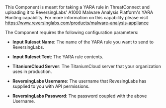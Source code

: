 This Component is meant for taking a YARA rule in ThreatConnect and uploading it to ReversingLabs' A1000 Malware Analysis Platform's YARA Hunting capability. For more information on this capability please visit https://www.reversinglabs.com/products/malware-analysis-appliance

The Component requires the following configuration parameters:
- **Input Ruleset Name**: The name of the YARA rule you want to send to ReversingLabs.

- **Input Ruleset Text**: The YARA rule contents.

- **TitaniumCloud Server**: The TitaniumCloud server that your organization uses in production.

- **ReversingLabs Username**: The username that RevesingLabs has supplied to you with API permissions.

- **ReversingLabs Password**: The password coupled with the above Username.